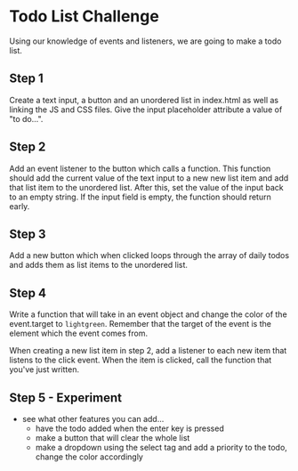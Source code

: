 # Todo List Challenge

Using our knowledge of events and listeners, we are going to make a todo list.

## Step 1

Create a text input, a button and an unordered list in index.html as well as linking the JS and CSS files. Give the input placeholder attribute a value of "to do...".

## Step 2

Add an event listener to the button which calls a function. This function should add the current value of the text input to a new new list item and add that list item to the unordered list. After this, set the value of the input back to an empty string. If the input field is empty, the function should return early.

## Step 3

Add a new button which when clicked loops through the array of daily todos and adds them as list items to the unordered list.

## Step 4

Write a function that will take in an event object and change the color of the event.target to `lightgreen`. Remember that the target of the event is the element which the event comes from.

When creating a new list item in step 2, add a listener to each new item that listens to the click event. When the item is clicked, call the function that you've just written.

## Step 5 - Experiment

- see what other features you can add...
  - have the todo added when the enter key is pressed
  - make a button that will clear the whole list
  - make a dropdown using the select tag and add a priority to the todo, change the color accordingly
